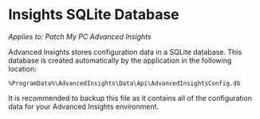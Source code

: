 # Insights SQLite Database

_Applies to: Patch My PC Advanced Insights_

Advanced Insights stores configuration data in a SQLite database. This database is created automatically by the application in the following location:

&#x20;`%ProgramData%\AdvancedInsights\Data\Api\AdvancedInsightsConfig.db`&#x20;

It is recommended to backup this file as it contains all of the configuration data for your Advanced Insights environment.&#x20;
